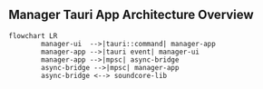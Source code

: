 ## Manager Tauri App Architecture Overview
```mermaid
flowchart LR
        manager-ui  -->|tauri::command| manager-app
        manager-app -->|tauri event| manager-ui
        manager-app -->|mpsc| async-bridge
        async-bridge -->|mpsc| manager-app
        async-bridge <--> soundcore-lib
```
